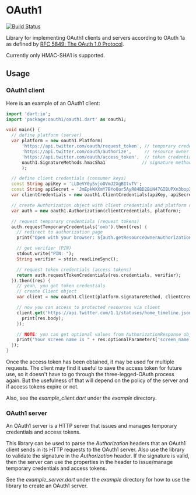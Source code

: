 OAuth1
======

[![Build Status](https://travis-ci.org/nbspou/dart-oauth1.svg?branch=fork/nbspou)](https://travis-ci.org/nbspou/dart-oauth1)

Library for implementing OAuth1 clients and servers according to OAuth 1a
as defined by [RFC 5849: The OAuth 1.0 Protocol][rfc5849].

Currently only HMAC-SHA1 is supported.

Usage
-----

### OAuth1 client

Here is an example of an OAuth1 client:

```dart
import 'dart:io';
import 'package:oauth1/oauth1.dart' as oauth1;

void main() {
  // define platform (server)
  var platform = new oauth1.Platform(
      'https://api.twitter.com/oauth/request_token', // temporary credentials request
      'https://api.twitter.com/oauth/authorize',     // resource owner authorization
      'https://api.twitter.com/oauth/access_token',  // token credentials request
      oauth1.SignatureMethods.hmacSha1              // signature method
      );

  // define client credentials (consumer keys)
  const String apiKey = 'LLDeVY0ySvjoOVmJ2XgBItvTV';
  const String apiSecret = 'JmEpkWXXmY7BYoQor5AyR84BD2BiN47GIBUPXn3bopZqodJ0MV';
  var clientCredentials = new oauth1.ClientCredentials(apiKey, apiSecret);

  // create Authorization object with client credentials and platform definition
  var auth = new oauth1.Authorization(clientCredentials, platform);

  // request temporary credentials (request tokens)
  auth.requestTemporaryCredentials('oob').then((res) {
    // redirect to authorization page
    print("Open with your browser: ${auth.getResourceOwnerAuthorizationURI(res.credentials.token)}");

    // get verifier (PIN)
    stdout.write("PIN: ");
    String verifier = stdin.readLineSync();

    // request token credentials (access tokens)
    return auth.requestTokenCredentials(res.credentials, verifier);
  }).then((res) {
    // yeah, you got token credentials
    // create Client object
    var client = new oauth1.Client(platform.signatureMethod, clientCredentials, res.credentials);

    // now you can access to protected resources via client
    client.get('https://api.twitter.com/1.1/statuses/home_timeline.json?count=1').then((res) {
      print(res.body);
    });

    // NOTE: you can get optional values from AuthorizationResponse object
    print("Your screen name is " + res.optionalParameters['screen_name']);
  });
}

```

Once the access token has been obtained, it may be used for multiple
requests.  The client may find it useful to save the access token for
future use, so it doesn't have to go through the three-legged-OAuth
process again. But the usefulness of that will depend on the policy of
the server and if access tokens expire or not.

Also, see the _example_client.dart_ under the _example_ directory.

### OAuth1 server

An OAuth1 server is a HTTP server that issues and manages temporary
credentials and access tokens.

This library can be used to parse the _Authorization_ headers that an
OAuth1 client sends in its HTTP requests to the OAuth1 server. Also
use the library to validate the signature in the _Authorization_
header. If the signature is valid, then the server can use the
properties in the header to issue/manage temporary credentials and
access tokens.

See the _example_server.dart_ under the _example_ directory for how to
use the library to create an OAuth1 server.



[rfc5849]: http://tools.ietf.org/html/rfc5849
